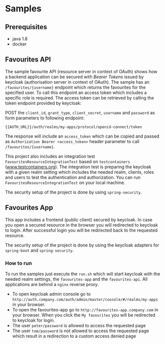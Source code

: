 # Samples
## Prerequisites
- java 1.8
- docker


## Favourites API
The sample favourite API (resource server in context of OAuth) shows how a backend application can be secured with _Bearer Tokens_ issued by keycloak (authorisation server in context of OAuth).
The sample has an `/favourites/{username}` endpoint which returns the favourites for the specified user.
To call this endpoint an access token which includes a specific role is required. 
The access token can be retrieved by calling the token endpoint provided by keycloak:

POST the `client_id`, `grant_type`, `client_secret`, `username` and `password` as form parameters to following endpoint:

`{{AUTH_URL}}/auth/realms/my-apps/protocol/openid-connect/token`

The response will include an `access_token` which can be copied and passed as `Authorization Bearer <access_token>` 
header parameter to call `/favourites/{username}`.

This project also includes an integration test `FavouritesResourceIntegrationTest` based on `testcontainers` (www.testcontainers.org). 
The integration test is preparing the keycloak with a given realm setting which includes the needed realm, clients, 
roles and users to test the authentication and authorization. You can run `FavouritesResourceIntegrationTest` on your local machine.

The security setup of the project is done by using `spring-security`.

## Favourites App
This app includes a frontend (public client) secured by keycloak. In case you open a secured resource in the browser you will redirected to keycloak to login.
After successful login you will be redirected back to the requested resource.

The security setup of the project is done by using the keycloak adapters for `spring-boot` and `spring-security`.

### How to run
To run the samples just execute the `run.sh` which will start keycloak with the needed realm settings, the `favourites-app` and the `favourites-api`. All applications are behind a `nginx` reverse proxy.
- To open keycloak admin console go to `http://auth.company.com/auth/admin/master/console/#/realms/my-apps` in your browser.
- To open the favourites-app go to `http://favourites-app.company.com` in your browser. When you click the `My favourites` you will be redirected to keycloak for login.
- The user `peter/password` is allowed to access the requested page
- The user `tom/password` is not allowed to access the requested page which result in a redirection to a custom access denied page  
